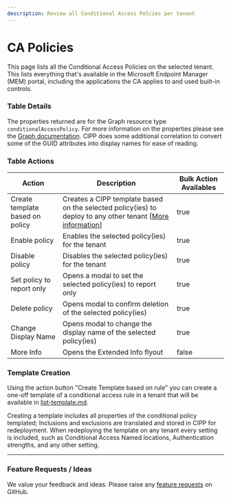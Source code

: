 ```yaml
---
description: Review all Conditional Access Polcies per tenant
---
```


# CA Policies

This page lists all the Conditional Access Policies on the selected tenant. This lists everything that's available in the Microsoft Endpoint Manager (MEM) portal, including the applications the CA applies to and used built-in controls.

### Table Details

The properties returned are for the Graph resource type `conditionalAccessPolicy`. For more information on the properties please see the [Graph documentation](https://learn.microsoft.com/en-us/graph/api/resources/conditionalaccesspolicy?view=graph-rest-1.0#properties). CIPP does some additional correlation to convert some of the GUID attributes into display names for ease of reading.

### Table Actions

<table><thead><tr><th>Action</th><th>Description</th><th data-type="checkbox">Bulk Action Availables</th></tr></thead><tbody><tr><td>Create template based on policy</td><td>Creates a CIPP template based on the selected policy(ies) to deploy to any other tenant [<a href="./#template-creation">More information</a>]</td><td>true</td></tr><tr><td>Enable policy</td><td>Enables the selected policy(ies) for the tenant</td><td>true</td></tr><tr><td>Disable policy</td><td>Disables the selected policy(ies) for the tenant</td><td>true</td></tr><tr><td>Set policy to report only</td><td>Opens a modal to set the selected policy(ies) to report only</td><td>true</td></tr><tr><td>Delete policy</td><td>Opens modal to confirm deletion of the selected policy(ies)</td><td>true</td></tr><tr><td>Change Display Name</td><td>Opens modal to change the display name of the selected policy(ies)</td><td>true</td></tr><tr><td>More Info</td><td>Opens the Extended Info flyout</td><td>false</td></tr></tbody></table>

### Template Creation

Using the action button "Create Template based on rule" you can create a one-off template of a conditional access rule in a tenant that will be available in [list-template.md](../list-template.md "mention").

Creating a template includes all properties of the conditional policy templated; Inclusions and exclusions are translated and stored in CIPP for redeployment. When redeploying the template on any tenant every setting is included, such as Conditional Access Named locations, Authentication strengths, and any other setting.

***

### Feature Requests / Ideas

We value your feedback and ideas. Please raise any [feature requests](https://github.com/KelvinTegelaar/CIPP/issues/new?assignees=\&labels=enhancement%2Cno-priority\&projects=\&template=feature.yml\&title=%5BFeature+Request%5D%3A+) on GitHub.
